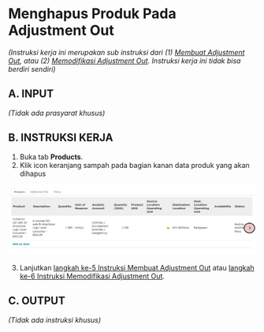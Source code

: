 # Menghapus Produk Pada Adjustment Out

*(Instruksi kerja ini merupakan sub instruksi dari (1) [Membuat Adjustment Out](./membuat.md), atau (2) [Memodifikasi Adjustment Out](./modifikasi.md). Instruksi kerja ini tidak bisa berdiri sendiri)*

## A. INPUT

*(Tidak ada prasyarat khusus)*

## B. INSTRUKSI KERJA

1. Buka tab **Products**.
2. Klik icon keranjang sampah pada bagian kanan data produk yang akan dihapus

![](../../img/adjustment-out/tombol-hapus-produk.png)

3. Lanjutkan [langkah ke-5 Instruksi Membuat Adjustment Out](./membuat.md#l5) atau [langkah ke-6 Instruksi Memodifikasi Adjustment Out](./modifikasi.md#l6).

## C. OUTPUT

*(Tidak ada instruksi khusus)*
